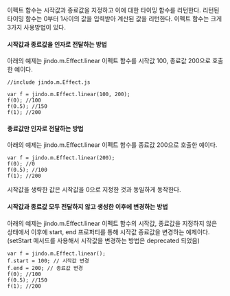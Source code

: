 이펙트 함수는 시작값과 종료값을 지정하고 이에 대한 타이밍 함수를 리턴한다. 리턴된 타이밍 함수는 0부터 1사이의 값을 입력받아 계산된 값을 리턴한다. 이펙트 함수는 크게 3가지 사용방법이 있다.

#### 시작값과 종료값을 인자로 전달하는 방법

아래의 예제는 jindo.m.Effect.linear 이펙트 함수를 시작값 100, 종료값 200으로 호출한 예이다.

	//include jindo.m.Effect.js  
	     
	var f = jindo.m.Effect.linear(100, 200);
	f(0); //100
	f(0.5); //150
	f(1); //200

#### 종료값만 인자로 전달하는 방법

아래의 예제는 jindo.m.Effect.linear 이펙트 함수를 종료값 200으로 호출한 예이다.

	var f = jindo.m.Effect.linear(200);
	f(0); //0
	f(0.5); //100
	f(1); //200

시작값을 생략한 값은 시작값을 0으로 지정한 것과 동일하게 동작한다.

#### 시작값과 종료값 모두 전달하지 않고 생성한 이후에 변경하는 방법

아래의 예제는 jindo.m.Effect.linear 이펙트 함수의 시작값, 종료값을 지정하지 않은 상태에서
이후에 start, end 프로퍼티를 통해 시작값 종료값을 변경하는 예제이다.
(setStart 메서드를 사용해서 시작값을 변경하는 방법은 deprecated 되었음)

	var f = jindo.m.Effect.linear();
	f.start = 100; // 시작값 변경
	f.end = 200; // 종료값 변경
	f(0); //100
	f(0.5); //150
	f(1); //200
